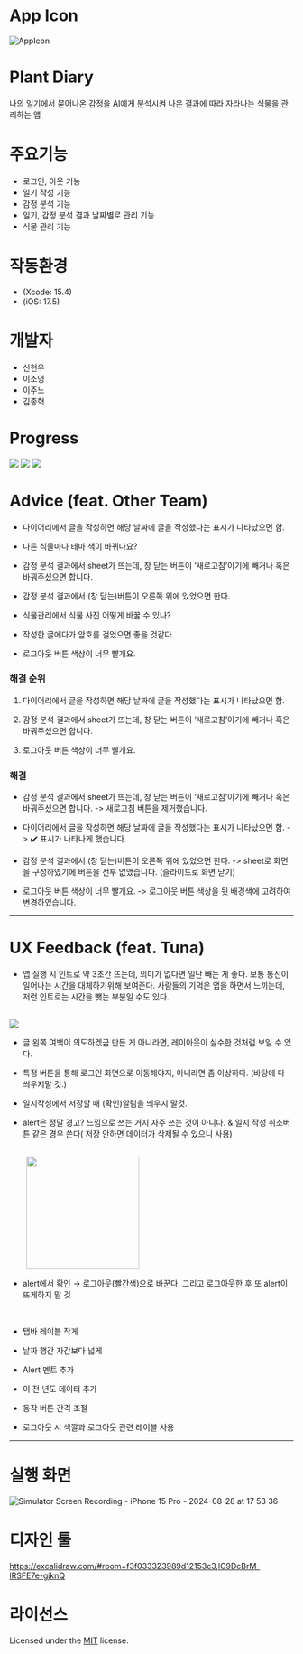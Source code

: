 # App Icon
![AppIcon](https://github.com/user-attachments/assets/95e77acb-f7e4-4911-a524-0e90d8ebda3f)

# Plant Diary
나의 일기에서 묻어나온 감정을 AI에게 분석시켜 나온 결과에 따라 자라나는 식물을 관리하는 앱

# 주요기능
- 로그인, 아웃 기능
- 일기 작성 기능
- 감정 분석 기능
- 일기, 감정 분석 결과 날짜별로 관리 기능
- 식물 관리 기능

# 작동환경
- (Xcode: 15.4)
- (iOS: 17.5)

# 개발자
- 신현우
- 이소영
- 이주노
- 김종혁

# Progress
<img src = "https://github.com/user-attachments/assets/7c91b587-c10a-4281-b940-7ce89abd1037">

<img src = "https://github.com/user-attachments/assets/7be5f68d-ade2-41fc-a52f-72afba6348d2">

<img src = "https://github.com/user-attachments/assets/9531d0d5-012d-4c7f-bb51-717b424afcc6">

# Advice (feat. Other Team)

- 다이어리에서 글을 작성하면 해당 날짜에 글을 작성했다는 표시가 나타났으면 함.

- 다른 식물마다 테마 색이 바뀌나요?

- 감정 분석 결과에서 sheet가 뜨는데, 창 닫는 버튼이 ‘새로고침’이기에 빼거나 혹은 바꿔주셨으면 합니다.

- 감정 분석 결과에서 (창 닫는)버튼이 오른쪽 위에 있었으면 한다.

- 식물관리에서 식물 사진 어떻게 바꿀 수 있나?

- 작성한 글에다가 암호를 걸었으면 좋을 것같다.

- 로그아웃 버튼 색상이 너무 빨개요.


### 해결 순위

1. 다이어리에서 글을 작성하면 해당 날짜에 글을 작성했다는 표시가 나타났으면 함.

2. 감정 분석 결과에서 sheet가 뜨는데, 창 닫는 버튼이 ‘새로고침’이기에 빼거나 혹은 바꿔주셨으면 합니다. 

3. 로그아웃 버튼 색상이 너무 빨개요.


### 해결

- 감정 분석 결과에서 sheet가 뜨는데, 창 닫는 버튼이 ‘새로고침’이기에 빼거나 혹은 바꿔주셨으면 합니다.
    -> 새로고침 버튼을 제거했습니다.
    
- 다이어리에서 글을 작성하면 해당 날짜에 글을 작성했다는 표시가 나타났으면 함.
    -> ✔️ 표시가 나타나게 했습니다. 

- 감정 분석 결과에서 (창 닫는)버튼이 오른쪽 위에 있었으면 한다.
    -> sheet로 화면을 구성하였기에 버튼을 전부 없앴습니다. (슬라이드로 화면 닫기)
    
- 로그아웃 버튼 색상이 너무 빨개요.
    -> 로그아웃 버튼 색상을 뒷 배경색에 고려하여 변경하였습니다.

<hr>

# UX Feedback (feat. Tuna)

- 앱 실행 시 인트로 약 3초간 뜨는데, 의미가 없다면 일단 빼는 게 좋다. 
  보통 통신이 일어나는 시간을 대체하기위해 보여준다. 
  사람들의 기억은 앱을 하면서 느끼는데, 저런 인트로는 시간을 뺏는 부분일 수도 있다.

<br>
<img src="https://github.com/user-attachments/assets/cd9c4416-e00c-483c-be00-cb624828460c">

<br>

- 글 왼쪽 여백이 의도하겠금 만든 게 아니라면, 레이아웃이 실수한 것처럼 보일 수 있다.

- 특정 버튼을 통해 로그인 화면으로 이동해야지, 아니라면 좀 이상하다. (바탕에 다 씌우지말 것.)

- 일지작성에서 저장할 때 (확인)알림을 띄우지 말것.

- alert은 정말 경고? 느낌으로 쓰는 거지 자주 쓰는 것이 아니다. & 일지 작성 취소버튼 같은 경우 쓴다( 저장 안하면 데이터가 삭제될 수 있으니 사용)
<br>

<img style="margin-left: 30px;" width="200" src = "https://github.com/user-attachments/assets/aec60410-aeb9-44be-adeb-bdd4b999c322">
<br>

- alert에서 확인 → 로그아웃(빨간색)으로 바꾼다.
  그리고 로그아웃한 후 또 alert이 뜨게하지 말 것

<br>

- 탭바 레이블 작게

- 날짜 행간 자간보다 넓게
  
- Alert 멘트 추가
  
- 이 전 년도 데이터 추가
  
- 동작 버튼 간격 조절
  
- 로그아웃 시 색깔과 로그아웃 관련 레이블 사용 

<hr>

# 실행 화면

![Simulator Screen Recording - iPhone 15 Pro - 2024-08-28 at 17 53 36](https://github.com/user-attachments/assets/cd089c94-aa48-410e-8c50-0eeb5eb94d5f)

# 디자인 툴
https://excalidraw.com/#room=f3f033323989d12153c3,lC9DcBrM-lRSFE7e-gjknQ


# 라이선스
Licensed under the [MIT](LICENSE) license.
